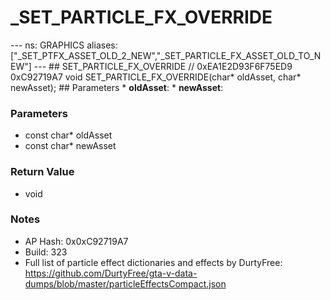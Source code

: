 # _SET_PARTICLE_FX_OVERRIDE

--- ns: GRAPHICS aliases: ["_SET_PTFX_ASSET_OLD_2_NEW","_SET_PARTICLE_FX_ASSET_OLD_TO_NEW"] --- ## SET_PARTICLE_FX_OVERRIDE  // 0xEA1E2D93F6F75ED9 0xC92719A7 void SET_PARTICLE_FX_OVERRIDE(char* oldAsset, char* newAsset);   ## Parameters * **oldAsset**: * **newAsset**:

### Parameters
* const char* oldAsset
* const char* newAsset

### Return Value
* void

### Notes
* AP Hash: 0x0xC92719A7
* Build: 323
* Full list of particle effect dictionaries and effects by DurtyFree: https://github.com/DurtyFree/gta-v-data-dumps/blob/master/particleEffectsCompact.json

